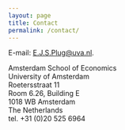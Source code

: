 ```yaml
---
layout: page
title: Contact
permalink: /contact/
---
```


E-mail: [E.J.S.Plug@uva.nl](mailto:E.J.S.Plug@uva.nl).

<p>
Amsterdam School of Economics<br/>
University of Amsterdam<br/>
Roetersstraat 11<br/>
Room 6.26, Building E<br/>
1018 WB Amsterdam<br/>
The Netherlands<br/>
tel. +31 (0)20 525 6964<br/>
</p>
